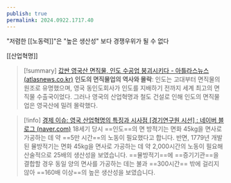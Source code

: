 ```yaml
---
publish: true
permalink: 2024.0922.1717.40
---
```

"저렴한 [[노동력]]"은 "높은 생산성" 보다 경쟁우위가 될 수 없다

[[산업혁명]]

> [!summary] [값싼 영국산 면직물, 인도 수공업 붕괴시키다 - 아틀라스뉴스 (atlasnews.co.kr)](http://www.atlasnews.co.kr/news/articleView.html?idxno=1603)
>**인도의 면직물업의 역사와 몰락**: 인도는 고대부터 면직물의 원조로 유명했으며, 영국 동인도회사가 인도를 지배하기 전까지 세계 최고의 면직물 수출국이었다. 그러나 영국의 산업혁명과 철도 건설로 인해 인도의 면직물업은 영국산에 밀려 몰락했다.


> [!info] [경제 이슈: 영국 산업혁명의 특징과 시사점 [경기연구원 시선] : 네이버 블로그 (naver.com)](https://m.blog.naver.com/gri_blog/221086160894)
>18세기 당시 ==인도==의 면 방적기는 면화 45kg을 면사로 가공하는 데 약 ==5만 시간==의 노동이 필요했다고 합니다.
​반면, 1779년 개발된 뮬방적기는 면화 45kg을 면사로 가공하는 데 약 2,000시간의 노동이 필요해 산술적으로 25배의 생산성을 보였습니다.
==​뮬방적기==에 ==증기기관==을 결합할 경우 동일 양의 면사를 가공하는 데는 불과 ==300시간== 밖에 걸리지 않아 ==160배 이상==의 높은 생산성을 보였습니다.  


